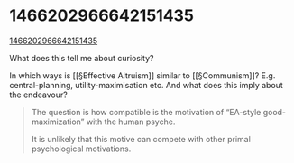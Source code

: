 # 1466202966642151435
[1466202966642151435](https://mobile.twitter.com/robertwiblin/status/1466202966642151435?utm_source=80%2C000+Hours+mailing+list&utm_campaign=b1aaf15ff4-RESEARCHNEWSLETTER_DEC_2021&utm_medium=email&utm_term=0_43bc1ae55c-b1aaf15ff4-352142737)

What does this tell me about curiosity?

In which ways is [[§Effective Altruism]] similar to [[§Communism]]? E.g. central-planning, utility-maximisation etc. And what does this imply about the endeavour?

> The question is how compatible is the motivation of “EA-style good-maximization” with the human psyche.  
> 
> It is unlikely that this motive can compete with other primal psychological motivations.



<!-- #Readable -->

<!-- {BearID:7AFD6FD8-D6BA-490A-8728-D663EC320787-86920-000012E31250134F} -->
